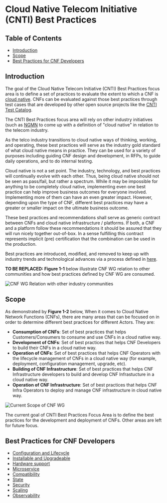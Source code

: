 # Cloud Native Telecom Initiative (CNTI) Best Practices

## Table of Contents

* [Introduction](#introduction)
* [Scope](#scope)
* [Best Practices for CNF Developers](#best-practices-for-cnf-developers)

## Introduction

The goal of the Cloud Native Telecom Initiative (CNTI) Best Practices focus area is to define a set of practices to evaluate the extent to which a CNF is [cloud native](https://github.com/cloud-native-principles/cloud-native-principles). CNFs can be evaluated against those best practices through test cases that are developed by other open source projects like the [CNTI Test Catalog](https://github.com/cnti-testcatalog/testsuite).

The CNTI Best Practices focus area will rely on other industry initiatives (such as [NGMN](https://www.ngmn.org/highlight/ngmn-publishes-cloud-native-manifesto.html) to come up with a definition of "cloud native" in relation to the telecom industry.

As the telco industry transitions to cloud native ways of thinking, working, and operating, these best practices will serve as the industry gold standard of what cloud native means in practice. They can be used for a variety of purposes including guiding CNF design and development, in RFPs, to guide daily operations, and to do internal testing.

Cloud native is not a set point. The industry, technology, and best practices will continually evolve with each other. Thus, being cloud native should not be seen as pass/fail, but rather a spectrum. While it may be impossible for anything to be completely cloud native, implementing even one best practice can help improve business outcomes for everyone involved. Implementing more of them can have an even greater impact. However, depending upon the type of CNF, different best practices may have a greater or smaller impact on the ultimate business outcome.

These best practices and recommendations shall serve as generic contract between CNFs and cloud native infrastructure / platforms. If both, a CNF and a platform follow these recommendations it should be assured that they will run nicely together out-of-box. In a sense fulfilling this contract represents implicit (pre) certification that the combination can be used in the production.

Best practices are introduced, modified, and removed to keep up with industry trends and technological advances via a process defined in [here](cbpps).

**TO BE REPLACED: Figure 1-1** below illustrate CNF WG relation to other communities and how best practices defined by CNF WG are consumed.

![CNF WG Relation with other industry communities](./figures/cnf-wg-relation.png)

## Scope

As demonstrated by **Figure 1-2** below, When it comes to Cloud Native Network Functions (CNFs), there are many areas that can be focused on in order to determine different best practices for different Actors. They are:

* **Consumption of CNFs**: Set of best practices that helps Customers/Consumers to consume and use CNFs in a cloud native way.
* **Development of CNFs**: Set of best practices that helps CNF Developers to build their CNFs in a cloud native way.
* **Operation of CNFs**: Set of best practices that helps CNF Operators with the lifecycle management of CNFs in a cloud native way (for example, deployment, configuration management, upgrade, etc).
* **Building of CNF Infrastructure**: Set of best practices that helps CNF Infrastructure developers to build and develop CNF Infrastucture in a cloud native way.
* **Operation of CNF Infrastructure**: Set of best practices that helps CNF Infra Operators to deploy and manage CNF infrastructure in cloud native way.

![Current Scope of CNF WG](./figures/cnf-wg-scope.png)

The current goal of CNTI Best Practices Focus Area is to define the best practices for the development and deployment of CNFs. Other areas are left for future focus.

## Best Practices for CNF Developers

* [Configuration and Lifecycle](./best_cnf_dev.md#1.0-configuration-and-lifecycle)
* [Installable and Upgradeable](./best_cnf_dev.md#2.0-installable-and-upgradeable)
* [Hardware support](./best_cnf_dev.md#3.0-hardware-support)
* [Microservice](./best_cnf_dev.md#4.0-microservice)
* [Compatibility](./best_cnf_dev.md#5.0-compatibility)
* [State](./best_cnf_dev.md#6.0-state)
* [Security](./best_cnf_dev.md#7.0-security)
* [Scaling](./best_cnf_dev.md#8.0-scaling)
* [Observability](./best_cnf_dev.md#9.0-observability)
